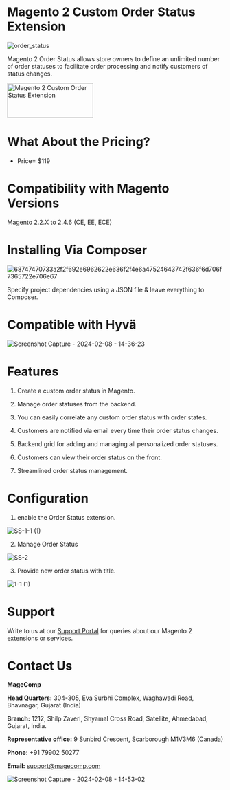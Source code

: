 # Magento 2 Custom Order Status Extension

![order_status](https://github.com/patelanny/magento-2-order-status/assets/121279820/8dea15d6-dbdd-4f9f-8ec9-d86264e68cf1)


Magento 2 Order Status allows store owners to define an unlimited number of order statuses to facilitate order processing and notify customers of status changes.

<a href="https://magecomp.com/magento-2-order-status.html">
<img src="https://camo.githubusercontent.com/f0daed80e54cedb78e21b512762e63e90ee6915af7ff2c58499c865b0e679f93/68747470733a2f2f6d616765636f6d702e636f6d2f6d656469612f627574746f6e2e77656270" alt="Magento 2 Custom Order Status Extension
" width="200" height="80">
</a>

# What About the Pricing?
* Price= $119
  
# Compatibility with Magento Versions
Magento 2.2.X to 2.4.6 (CE, EE, ECE)

# Installing Via Composer

![68747470733a2f2f692e6962622e636f2f4e6a47524643742f636f6d706f7365722e706e67](https://github.com/patelanny/magento-2-easy-coupon-manager/assets/121279820/cd9f4278-852a-4c9e-a5de-d6b96b0b2508)

Specify project dependencies using a JSON file & leave everything to Composer.

# Compatible with Hyvä

![Screenshot Capture - 2024-02-08 - 14-36-23](https://github.com/patelanny/magento-2-easy-coupon-manager/assets/121279820/9d2278de-e0b8-4585-9159-bc77325456e7)

# Features

1. Create a custom order status in Magento.

2. Manage order statuses from the backend.

3. You can easily correlate any custom order status with order states.

4. Customers are notified via email every time their order status changes.

5. Backend grid for adding and managing all personalized order statuses.

6. Customers can view their order status on the front.

7. Streamlined order status management.

# Configuration

1. enable the Order Status extension.
   
![SS-1-1 (1)](https://github.com/patelanny/magento-2-order-status/assets/121279820/41d7e679-8a68-498b-8258-d52698cc78f4)

2. Manage Order Status

![SS-2](https://github.com/patelanny/magento-2-order-status/assets/121279820/81c5b590-63c2-4197-91b3-b229bfa42801)

3. Provide new order status with title.

![1-1 (1)](https://github.com/patelanny/magento-2-order-status/assets/121279820/a795e541-641d-4334-80c3-cb97141ac8e5)


# Support
Write to us at our <a href="https://magecomp.com/support/">Support Portal</a> for queries about our Magento 2 extensions or services.

# Contact Us
**MageComp**

**Head Quarters:** 304-305, Eva Surbhi Complex, Waghawadi Road, Bhavnagar, Gujarat (India)

**Branch:** 1212, Shilp Zaveri, Shyamal Cross Road, Satellite, Ahmedabad, Gujarat, India.

**Representative office:** 9 Sunbird Crescent, Scarborough M1V3M6 (Canada)

**Phone:** +91 79902 50277

**Email:** support@magecomp.com

![Screenshot Capture - 2024-02-08 - 14-53-02](https://github.com/patelanny/magento-2-easy-coupon-manager/assets/121279820/94de763e-31bc-4fb3-b807-6a6108bc5eea)
